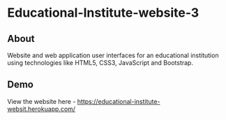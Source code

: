 # Educational-Institute-website-3

## About
Website and web application user interfaces for an educational institution using technologies like HTML5, CSS3, JavaScript and Bootstrap.

## Demo

View the website here - https://educational-institute-websit.herokuapp.com/
